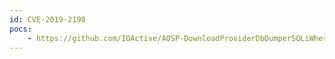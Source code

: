 ```yaml
---
id: CVE-2019-2198
pocs:
    - https://github.com/IOActive/AOSP-DownloadProviderDbDumperSQLiWhere
---
```

